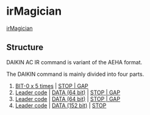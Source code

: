 # irMagician

[irMagician](http://www.omiya-giken.com/?page_id=837&lang=en)

## Structure
DAIKIN AC IR command is variant of the AEHA format.

The DAIKIN command is mainly divided into four parts.

1. [BIT-0 x 5 times](https://github.com/nxhack/irMagician/blob/master/ac-on.json#L6-L10) | [STOP | GAP](https://github.com/nxhack/irMagician/blob/master/ac-on.json#L11)
2. [Leader code](https://github.com/nxhack/irMagician/blob/master/ac-on.json#L12) | [DATA (64 bit)](https://github.com/nxhack/irMagician/blob/master/ac-on.json#L13-L76) | [STOP | GAP](https://github.com/nxhack/irMagician/blob/master/ac-on.json#L77)
3. [Leader code](https://github.com/nxhack/irMagician/blob/master/ac-on.json#L78) | [DATA (64 bit)](https://github.com/nxhack/irMagician/blob/master/ac-on.json#L79-L142) | [STOP | GAP](https://github.com/nxhack/irMagician/blob/master/ac-on.json#L143)
4. [Leader code](https://github.com/nxhack/irMagician/blob/master/ac-on.json#L144) | [DATA (152 bit)](https://github.com/nxhack/irMagician/blob/master/ac-on.json#L145-L296) | [STOP](https://github.com/nxhack/irMagician/blob/master/ac-on.json#L297)
